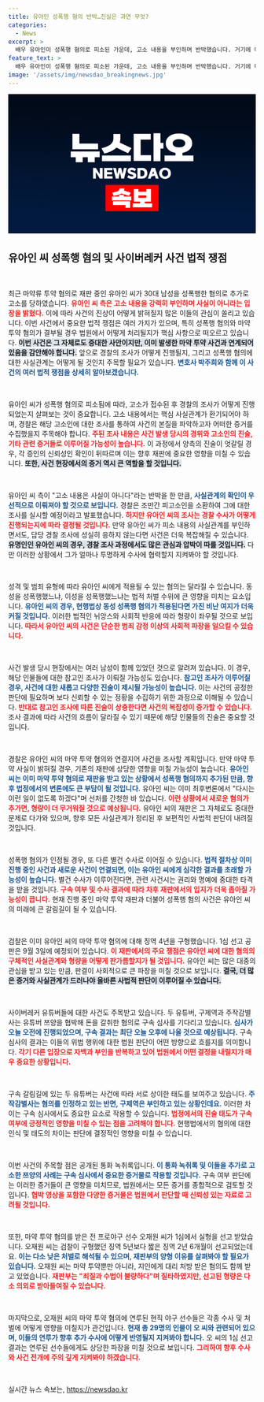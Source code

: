 ```yaml
---
title: 유아인 성폭행 혐의 반박…진실은 과연 무엇?
categories:
  - News
excerpt: >
  배우 유아인이 성폭행 혐의로 피소된 가운데, 고소 내용을 부인하며 반박했습니다. 거기에 마약 투약 재판이 진행 중인 상황에서 이 사건에 대한 경찰 조사와 법적 쟁점들이 주목받고 있습니다. 과연 진실은 무엇일지, 이 문제의 향방에 관심이 쏠리고 있습니다.
feature_text: >
  배우 유아인이 성폭행 혐의로 피소된 가운데, 고소 내용을 부인하며 반박했습니다. 거기에 마약 투약 재판이 진행 중인 상황에서 이 사건에 대한 경찰 조사와 법적 쟁점들이 주목받고 있습니다. 과연 진실은 무엇일지, 이 문제의 향방에 관심이 쏠리고 있습니다.
image: '/assets/img/newsdao_breakingnews.jpg'
---
```


<p><img src="/assets/img/newsdao_breakingnews.jpg" alt="pcversion 속보" /></p>

<h2 data-ke-size="size26">유아인 씨 성폭행 혐의 및 사이버레커 사건 법적 쟁점</h2>

<p data-ke-size="size16">&nbsp;</p>

<p>최근 마약류 투약 혐의로 재판 중인 유아인 씨가 30대 남성을 성폭행한 혐의로 추가로 고소를 당하였습니다. <b><span style="color: #ee2323;">유아인 씨 측은 고소 내용을 강력히 부인하며 사실이 아니라는 입장을 밝혔다.</span></b> 이에 따라 사건의 진상이 어떻게 밝혀질지 많은 이들의 관심이 쏠리고 있습니다. 이번 사건에서 중요한 법적 쟁점은 여러 가지가 있으며, 특히 성폭행 혐의와 마약 투약 혐의가 결부될 경우 법원에서 어떻게 처리될지가 핵심 사항으로 떠오르고 있습니다. <b><span style="background-color: #21538527;">이번 사건은 그 자체로도 중대한 사안이지만, 이미 발생한 마약 투약 사건과 연계되어 있음을 감안해야 합니다.</span></b> 앞으로 경찰의 조사가 어떻게 진행될지, 그리고 성폭행 혐의에 대한 사실관계는 어떻게 될 것인지 주목할 필요가 있습니다. <b><span style="color: #1a5490;">변호사 박주희와 함께 이 사건의 여러 법적 쟁점을 상세히 알아보겠습니다.</span></b></p>

<p data-ke-size="size16">&nbsp;</p>

<p>유아인 씨가 성폭행 혐의로 피소됨에 따라, 고소가 접수된 후 경찰의 조사가 어떻게 진행되었는지 살펴보는 것이 중요합니다. 고소 내용에서는 핵심 사실관계가 환기되어야 하며, 경찰은 해당 고소인에 대한 조사를 통하여 사건의 본질을 파악하고자 어떠한 증거를 수집했을지 주목해야 합니다. <b><span style="color: #ee2323;">주된 조사 내용은 사건 발생 당시의 경위와 고소인의 진술, 기타 관련 증거들로 이루어질 가능성이 높습니다.</span></b> 이 과정에서 양측의 진술이 엇갈릴 경우, 각 증인의 신뢰성인 확인이 뒤따르며 이는 향후 재판에 중요한 영향을 미칠 수 있습니다. <b><span style="background-color: #21538527;">또한, 사건 현장에서의 증거 역시 큰 역할을 할 것입니다.</span></b> </p>

<p data-ke-size="size16">&nbsp;</p>

<p>유아인 씨 측이 "고소 내용은 사실이 아니다"라는 반박을 한 만큼, <b><span style="color: #1a5490;">사실관계의 확인이 우선적으로 이뤄져야 할 것으로 보입니다.</span></b> 경찰은 조만간 피고소인을 소환하여 그에 대한 조사를 실시할 예정이라고 발표했습니다. <b><span style="color: #ee2323;">하지만 유아인 씨의 조사는 경찰 수사가 어떻게 진행되는지에 따라 결정될 것입니다.</span></b> 만약 유아인 씨가 피소 내용의 사실관계를 부인하면서도, 담당 경찰 조사에 성실히 응하지 않는다면 사건은 더욱 복잡해질 수 있습니다. <b><span style="background-color: #21538527;">유명인인 유아인 씨의 경우, 경찰 조사 과정에서도 많은 관심과 압박이 따를 것입니다.</span></b> 다만 이러한 상황에서 그가 얼마나 투명하게 수사에 협력할지 지켜봐야 할 것입니다.</p>

<p data-ke-size="size16">&nbsp;</p>

<p>성격 및 범죄 유형에 따라 유아인 씨에게 적용될 수 있는 혐의는 달라질 수 있습니다. 동성을 성폭행했느냐, 이성을 성폭행했느냐는 법적 처벌 수위에 큰 영향을 미치는 요소입니다. <b><span style="color: #1a5490;">유아인 씨의 경우, 현행법상 동성 성폭행 혐의가 적용된다면 가진 비난 여지가 더욱 커질 것입니다.</span></b> 이러한 법적인 뉘앙스와 사회적 반응에 따라 형량이 좌우될 것으로 보입니다. <b><span style="color: #ee2323;">따라서 유아인 씨의 사건은 단순한 범죄 감정 이상의 사회적 파장을 일으킬 수 있습니다.</span></b></p>

<p data-ke-size="size16">&nbsp;</p>

<p>사건 발생 당시 현장에서는 여러 남성이 함께 있었던 것으로 알려져 있습니다. 이 경우, 해당 인물들에 대한 참고인 조사가 이뤄질 가능성도 있습니다. <b><span style="color: #1a5490;">참고인 조사가 이루어질 경우, 사건에 대한 새롭고 다양한 진술이 제시될 가능성이 높습니다.</span></b> 이는 사건의 공정한 판단에 필요하며 보다 신뢰할 수 있는 정황을 수집하기 위한 과정으로 이해될 수 있습니다. <b><span style="color: #ee2323;">반대로 참고인 조사에 따른 진술이 상충한다면 사건의 복잡성이 증가할 수 있습니다.</span></b> 조사 결과에 따라 사건의 흐름이 달라질 수 있기 때문에 해당 인물들의 진술은 중요할 것입니다. </p>

<p data-ke-size="size16">&nbsp;</p>

<p>경찰은 유아인 씨의 마약 투약 혐의와 연결지어 사건을 조사할 계획입니다. 만약 마약 투약 사실이 밝혀질 경우, 기존의 재판에 상당한 영향을 미칠 가능성이 높습니다. <b><span style="color: #1a5490;">유아인 씨는 이미 마약 투약 혐의로 재판을 받고 있는 상황에서 성폭행 혐의까지 추가된 만큼, 향후 법정에서의 변론에도 큰 부담이 될 것입니다.</span></b> 유아인 씨는 이미 최후변론에서 "다시는 이런 일이 없도록 하겠다"며 선처를 간청한 바 있습니다. <b><span style="color: #ee2323;">이런 상황에서 새로운 혐의가 추가면, 형량이 더 무거워질 것으로 예상됩니다.</span></b> 유아인 씨의 재판은 그 자체로도 중대한 문제로 다가와 있으며, 향후 모든 사실관계가 정리된 후 보편적인 사법적 판단이 내려질 것입니다.</p>

<p data-ke-size="size16">&nbsp;</p>

<p>성폭행 혐의가 인정될 경우, 또 다른 별건 수사로 이어질 수 있습니다. <b><span style="color: #1a5490;">법적 절차상 이미 진행 중인 사건과 새로운 사건이 연결되면, 이는 유아인 씨에게 심각한 결과를 초래할 가능성이 높습니다.</span></b> 별건 수사가 이루어진다면, 관련 사건시는 권리와 명예에 중대한 타격을 받을 것입니다. <b><span style="color: #ee2323;">구속 여부 및 수사 결과에 따라 차후 재판에서의 입지가 더욱 좁아질 가능성이 큽니다.</span></b> 현재 진행 중인 마약 투약 재판과 더불어 성폭행 혐의 사건은 유아인 씨의 미래에 큰 갈림길이 될 수 있습니다. </p>

<p data-ke-size="size16">&nbsp;</p>

<p>검찰은 이미 유아인 씨의 마약 투약 혐의에 대해 징역 4년을 구형했습니다. 1심 선고 공판은 9월 3일에 예정되어 있습니다. <b><span style="color: #ee2323;">이 재판에서의 주요 쟁점은 유아인 씨에 대한 혐의의 구체적인 사실관계와 형량을 어떻게 판가름할지가 될 것입니다.</span></b> 유아인 씨는 많은 대중의 관심을 받고 있는 만큼, 판결이 사회적으로 큰 파장을 미칠 것으로 보입니다. <b><span style="background-color: #21538527;">결국, 더 많은 증거와 사실관계가 드러나야 올바른 사법적 판단이 이루어질 수 있습니다.</span></b> </p>

<p data-ke-size="size16">&nbsp;</p>

<p>사이버레커 유튜버들에 대한 사건도 주목받고 있습니다. 두 유튜버, 구제역과 주작감별사는 유튜버 쯔양을 협박해 돈을 갈취한 혐의로 구속 심사를 기다리고 있습니다. <b><span style="color: #1a5490;">심사가 오늘 오전에 진행되었으며, 구속 결과는 최단 오늘 오후에 나올 것으로 예상됩니다.</span></b> 구속 심사의 결과는 이들의 위법 행위에 대한 법원 판단이 어떤 방향으로 흐를지를 의미합니다. <b><span style="color: #ee2323;">각기 다른 입장으로 자백과 부인을 반복하고 있어 법원에서 어떤 결정을 내릴지가 매우 중요한 상황입니다.</span></b> </p>

<p data-ke-size="size16">&nbsp;</p>

<p>구속 갈림길에 있는 두 유튜버는 사건에 따라 서로 상이한 태도를 보여주고 있습니다. <b><span style="color: #1a5490;">주작감별사는 혐의를 인정하고 있는 반면, 구제역은 부인하고 있는 상황인데요.</span></b> 이러한 차이는 구속 심사에서도 중요한 요소로 작용할 수 있습니다. <b><span style="color: #ee2323;">법정에서의 진술 태도가 구속 여부에 긍정적인 영향을 미칠 수 있는 점을 고려해야 합니다.</span></b> 현행법에서의 혐의에 대한 인식 및 태도의 차이는 판단에 결정적인 영향을 미칠 수 있습니다. </p>

<p data-ke-size="size16">&nbsp;</p>

<p>이번 사건의 주목할 점은 공개된 통화 녹취록입니다. <b><span style="color: #1a5490;">이 통화 녹취록 및 이들을 추가로 고소한 쯔양의 사례는 구속 심사에서 중요한 증거물로 작용할 것입니다.</span></b> 구속 여부 판단에는 이러한 증거들이 큰 영향을 미치므로, 법원에서는 모든 증거를 종합적으로 검토할 것입니다. <b><span style="color: #ee2323;">협박 영상을 포함한 다양한 증거물은 법원에서 판단할 때 신뢰성 있는 자료로 고려될 것입니다.</span></b> </p>

<p data-ke-size="size16">&nbsp;</p>

<p>또한, 마약 투약 혐의를 받은 전 프로야구 선수 오재원 씨가 1심에서 실형을 선고 받았습니다. 오재원 씨는 검찰이 구형했던 징역 5년보다 짧은 징역 2년 6개월이 선고되었는데요. <b><span style="color: #1a5490;">이는 다소 낮은 처벌로 해석될 수 있으며, 재판부의 양형 이유를 살펴봐야 할 필요가 있습니다.</span></b> 오재원 씨는 마약 투약뿐만 아니라, 지인에게 대리 처방 받은 혐의도 함께 받고 있었습니다. <b><span style="color: #ee2323;">재판부는 "죄질과 수법이 불량하다"며 질타하였지만, 선고된 형량은 다소 의외로 받아들여질 수 있습니다.</span></b> </p>

<p data-ke-size="size16">&nbsp;</p>

<p>마지막으로, 오재원 씨의 마약 투약 혐의에 연루된 현직 야구 선수들은 각종 수사 및 처벌에 어떻게 영향을 미칠지가 관건입니다. <b><span style="color: #1a5490;">현재 총 29명의 인물이 오 씨와 관련되어 있으며, 이들의 연루가 향후 추가 수사에 어떻게 반영될지 지켜봐야 합니다.</span></b> 오 씨의 1심 선고 결과는 연루된 선수들에게도 상당한 파장을 미칠 것으로 보입니다. <b><span style="color: #ee2323;">그리하여 향후 수사와 사건 전개에 주의 깊게 지켜봐야 하겠습니다.</span></b> </p>

<p data-ke-size="size16">&nbsp;</p>
실시간 뉴스 속보는, <a href="https://newsdao.kr" rel="dofollow">https://newsdao.kr</a>


